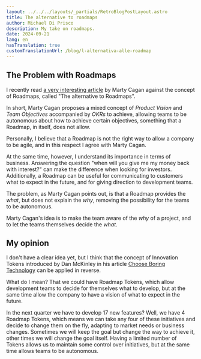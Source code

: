 ```yaml
---
layout: ../../../layouts/_partials/RetroBlogPostLayout.astro
title: The alternative to roadmaps
author: Michael Di Prisco
description: My take on roadmaps.
date: 2024-09-21
lang: en
hasTranslation: true
customTranslationUrl: /blog/l-alternativa-alle-roadmap
---
```


## The Problem with Roadmaps

I recently read [a very interesting article](https://www.svpg.com/the-alternative-to-roadmaps/) by Marty Cagan against the concept of Roadmaps, called "The alternative to Roadmaps".

In short, Marty Cagan proposes a mixed concept of *Product Vision* and *Team Objectives* accompanied by *OKRs* to achieve, allowing teams to be autonomous about how to achieve certain objectives, something that a Roadmap, in itself, does not allow.

Personally, I believe that a Roadmap is not the right way to allow a company to be agile, and in this respect I agree with Marty Cagan.

At the same time, however, I understand its importance in terms of business. Answering the question "when will you give me my money back with interest?" can make the difference when looking for investors. Additionally, a Roadmap can be useful for communicating to customers what to expect in the future, and for giving direction to development teams.

The problem, as Marty Cagan points out, is that a Roadmap provides the _what_, but does not explain the _why_, removing the possibility for the teams to be autonomous.

Marty Cagan's idea is to make the team aware of the _why_ of a project, and to let the teams themselves decide the _what_.

## My opinion

I don't have a clear idea yet, but I think that the concept of Innovation Tokens introduced by Dan McKinley in his article [Choose Boring Technology](https://mcfunley.com/choose-boring-technology) can be applied in reverse.

What do I mean? That we could have Roadmap Tokens, which allow development teams to decide for themselves what to develop, but at the same time allow the company to have a vision of what to expect in the future.

In the next quarter we have to develop 17 new features? Well, we have 4 Roadmap Tokens, which means we can take any four of these initiatives and decide to change them on the fly, adapting to market needs or business changes. Sometimes we will keep the goal but change the way to achieve it, other times we will change the goal itself. Having a limited number of Tokens allows us to maintain some control over initiatives, but at the same time allows teams to be autonomous.